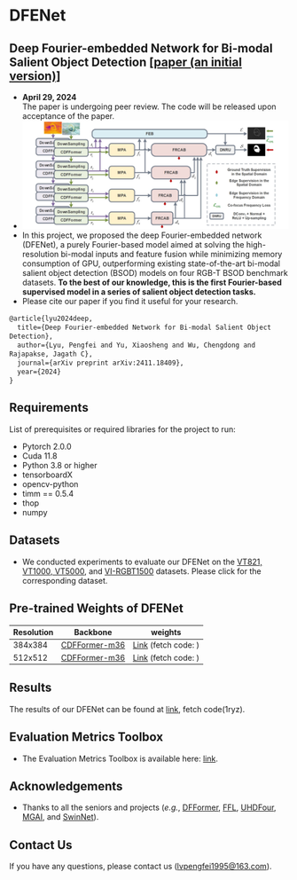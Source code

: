 # DFENet
## Deep Fourier-embedded Network for Bi-modal Salient Object Detection [[paper (an initial version)]](https://arxiv.org/abs/2411.18409)
- **April 29, 2024**  
  The paper is undergoing peer review. The code will be released upon acceptance of the paper.
- ![Framework](https://github.com/JoshuaLPF/DFENet/blob/main/Figure/framework.png)
- In this project, we proposed the deep Fourier-embedded network (DFENet), a purely Fourier-based model aimed at solving the high-resolution bi-modal inputs and feature fusion while minimizing memory consumption of GPU, outperforming existing state-of-the-art bi-modal salient object detection (BSOD) models on four RGB-T BSOD benchmark datasets. **To the best of our knowledge, this is the first Fourier-based supervised model in a series of salient object detection tasks.**
- Please cite our paper if you find it useful for your research.
```
@article{lyu2024deep,
  title={Deep Fourier-embedded Network for Bi-modal Salient Object Detection},
  author={Lyu, Pengfei and Yu, Xiaosheng and Wu, Chengdong and Rajapakse, Jagath C},
  journal={arXiv preprint arXiv:2411.18409},
  year={2024}
}
```
## Requirements

List of prerequisites or required libraries for the project to run:

- Pytorch 2.0.0
- Cuda 11.8
- Python 3.8 or higher
- tensorboardX
- opencv-python
- timm == 0.5.4
- thop
- numpy

## Datasets
- We conducted experiments to evaluate our DFENet on the [VT821, VT1000, VT5000](https://github.com/lz118/RGBT-Salient-Object-Detection), and [VI-RGBT1500](https://github.com/huanglm-me/VI-RGBT1500) datasets. Please click for the corresponding dataset.
 
## Pre-trained Weights of DFENet

  Resolution  | Backbone | weights
 ---- | ----- | ------  
 384x384 | [CDFFormer-m36](https://github.com/okojoalg/dfformer/releases/download/weights/cdfformer_m36.pth) | [Link]() (fetch code: )  
 512x512 | [CDFFormer-m36](https://github.com/okojoalg/dfformer/releases/download/weights/cdfformer_m36.pth) | [Link]() (fetch code: )  

## Results
The results of our DFENet can be found at [link](https://pan.baidu.com/s/19aWbiGBD6AqWrP0e_PwYWw), fetch code(1ryz).

## Evaluation Metrics Toolbox
- The Evaluation Metrics Toolbox is available here: [link](https://github.com/jiwei0921/Saliency-Evaluation-Toolbox).

## Acknowledgements
- Thanks to all the seniors and projects (*e.g.*, [DFFormer](https://github.com/okojoalg/dfformer), [FFL](https://github.com/EndlessSora/focal-frequency-loss), [UHDFour](https://li-chongyi.github.io/UHDFour/), [MGAI](https://github.com/huanglm-me/VI-RGBT1500), and [SwinNet](https://github.com/okojoalg/dfformer)).

## Contact Us
If you have any questions, please contact us (lvpengfei1995@163.com).
